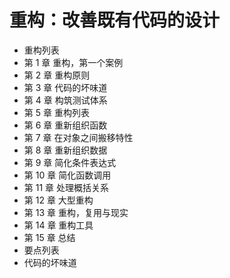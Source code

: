 # 重构：改善既有代码的设计

* 重构列表
* 第 1 章 重构，第一个案例
* 第 2 章 重构原则
* 第 3 章 代码的坏味道
* 第 4 章 构筑测试体系
* 第 5 章 重构列表
* 第 6 章 重新组织函数
* 第 7 章 在对象之间搬移特性
* 第 8 章 重新组织数据
* 第 9 章 简化条件表达式
* 第 10 章 简化函数调用
* 第 11 章 处理概括关系
* 第 12 章 大型重构
* 第 13 章 重构，复用与现实
* 第 14 章 重构工具
* 第 15 章 总结
* 要点列表
* 代码的坏味道

